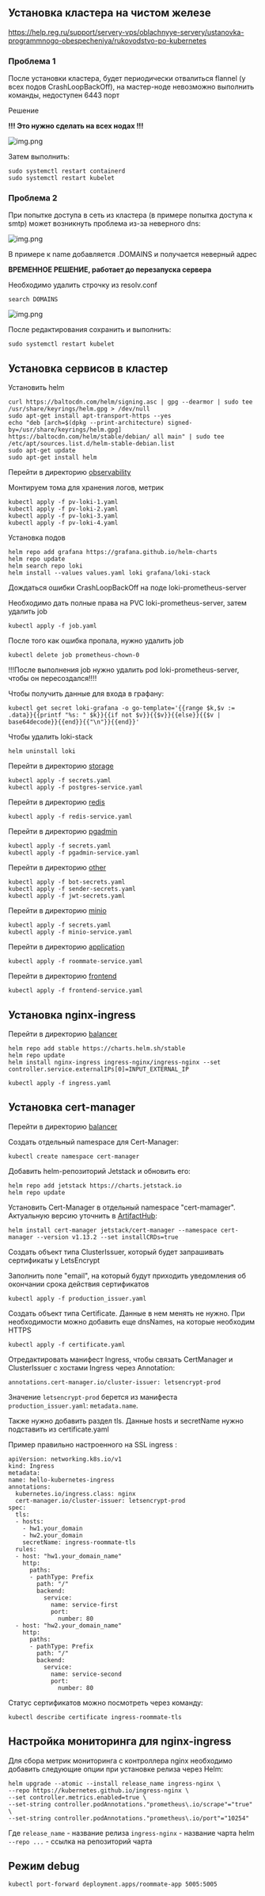 ## Установка кластера на чистом железе

https://help.reg.ru/support/servery-vps/oblachnyye-servery/ustanovka-programmnogo-obespecheniya/rukovodstvo-po-kubernetes

### Проблема 1

После установки кластера, будет периодически отвалиться flannel (у всех подов CrashLoopBackOff), 
на мастер-ноде невозможно выполнить команды, недоступен 6443 порт

Решение

**!!! Это нужно сделать на всех нодах !!!**

![img.png](readme-png/img-1.png)

Затем выполнить:

```
sudo systemctl restart containerd
sudo systemctl restart kubelet
```

### Проблема 2

При попытке доступа в сеть из кластера (в примере попытка доступа к smtp) может возникнуть проблема из-за неверного dns:

![img.png](readme-png/img-2.png)

В примере к name добавляется .DOMAINS и получается неверный адрес

**ВРЕМЕННОЕ РЕШЕНИЕ, работает до перезапуска сервера**

Необходимо удалить строчку из resolv.conf

```
search DOMAINS
```

![img.png](readme-png/img-3.png)

После редактирования сохранить и выполнить:

```
sudo systemctl restart kubelet
```

## Установка сервисов в кластер

Установить helm

```
curl https://baltocdn.com/helm/signing.asc | gpg --dearmor | sudo tee /usr/share/keyrings/helm.gpg > /dev/null
sudo apt-get install apt-transport-https --yes
echo "deb [arch=$(dpkg --print-architecture) signed-by=/usr/share/keyrings/helm.gpg] https://baltocdn.com/helm/stable/debian/ all main" | sudo tee /etc/apt/sources.list.d/helm-stable-debian.list
sudo apt-get update
sudo apt-get install helm
```

Перейти в директорию [observability](observability)

Монтируем тома для хранения логов, метрик

```
kubectl apply -f pv-loki-1.yaml
kubectl apply -f pv-loki-2.yaml
kubectl apply -f pv-loki-3.yaml
kubectl apply -f pv-loki-4.yaml
```

Установка подов

```
helm repo add grafana https://grafana.github.io/helm-charts
helm repo update
helm search repo loki
helm install --values values.yaml loki grafana/loki-stack
```

Дождаться ошибки CrashLoopBackOff на поде loki-prometheus-server

Необходимо дать полные права на PVC loki-prometheus-server, затем удалить job

```
kubectl apply -f job.yaml
```

После того как ошибка пропала, нужно удалить job

```
kubectl delete job prometheus-chown-0
```

!!!После выполнения job нужно удалить pod loki-prometheus-server, чтобы он пересоздался!!!!

Чтобы получить данные для входа в графану:

```
kubectl get secret loki-grafana -o go-template='{{range $k,$v := .data}}{{printf "%s: " $k}}{{if not $v}}{{$v}}{{else}}{{$v | base64decode}}{{end}}{{"\n"}}{{end}}'
```

Чтобы удалить loki-stack

```
helm uninstall loki
```

Перейти в директорию [storage](storage)

```
kubectl apply -f secrets.yaml
kubectl apply -f postgres-service.yaml
```

Перейти в директорию [redis](redis)

```
kubectl apply -f redis-service.yaml
```

Перейти в директорию [pgadmin](pgadmin)

```
kubectl apply -f secrets.yaml
kubectl apply -f pgadmin-service.yaml
```

Перейти в директорию [other](other)

```
kubectl apply -f bot-secrets.yaml
kubectl apply -f sender-secrets.yaml
kubectl apply -f jwt-secrets.yaml
```

Перейти в директорию [minio](minio)

```
kubectl apply -f secrets.yaml
kubectl apply -f minio-service.yaml
```

Перейти в директорию [application](application)

```
kubectl apply -f roommate-service.yaml
```

Перейти в директорию [frontend](frontend)

```
kubectl apply -f frontend-service.yaml
```

## Установка nginx-ingress

Перейти в директорию [balancer](balancer)

```
helm repo add stable https://charts.helm.sh/stable
helm repo update
helm install nginx-ingress ingress-nginx/ingress-nginx --set controller.service.externalIPs[0]=INPUT_EXTERNAL_IP

kubectl apply -f ingress.yaml
```

## Установка cert-manager

Перейти в директорию [balancer](balancer)

Создать отдельный namespace для Cert-Manager:

```
kubectl create namespace cert-manager
```

Добавить helm-репозиторий Jetstack и обновить его:
```
helm repo add jetstack https://charts.jetstack.io
helm repo update
```


Установить Cert-Manager в отдельный namespace "cert-mamager". Актуальную версию уточнить в [ArtifactHub](https://artifacthub.io/packages/helm/cert-manager/cert-manager):

```
helm install cert-manager jetstack/cert-manager --namespace cert-manager --version v1.13.2 --set installCRDs=true
```


Создать объект типа ClusterIssuer, который будет запрашивать сертификаты у LetsEncrypt

Заполнить поле "email", на который будут приходить уведомления об окончании срока действия сертификатов

```
kubectl apply -f production_issuer.yaml
```

Создать объект типа Certificate. Данные в нем менять не нужно. 
При необходимости можно добавить еще dnsNames, на которые необходим HTTPS

```
kubectl apply -f certificate.yaml
```


Отредактировать манифест Ingress, чтобы связать CertManager и ClusterIssuer 
с хостами Ingress через Annotation: 

`annotations.cert-manager.io/cluster-issuer: letsencrypt-prod`

Значение `letsencrypt-prod` берется из манифеста `production_issuer.yaml`: `metadata.name`.  

Также нужно добавить раздел tls. Данные hosts и secretName нужно подставить из certificate.yaml

Пример правильно настроенного на SSL ingress :
```
apiVersion: networking.k8s.io/v1
kind: Ingress
metadata:
name: hello-kubernetes-ingress
annotations:
  kubernetes.io/ingress.class: nginx
  cert-manager.io/cluster-issuer: letsencrypt-prod
spec:
  tls:
  - hosts:
    - hw1.your_domain
    - hw2.your_domain
    secretName: ingress-roommate-tls
  rules:
  - host: "hw1.your_domain_name"
    http:
      paths:
      - pathType: Prefix
        path: "/"
        backend:
          service:
            name: service-first
            port:
              number: 80
  - host: "hw2.your_domain_name"
    http:
      paths:
      - pathType: Prefix
        path: "/"
        backend:
          service:
            name: service-second
            port:
              number: 80
```



Статус сертификатов можно посмотреть через команду:

`kubectl describe certificate ingress-roommate-tls`

## Настройка мониторинга для nginx-ingress

Для сбора метрик мониторинга с контроллера nginx необходимо добавить следующие опции при установке релиза через Helm:

```
helm upgrade --atomic --install release_name ingress-nginx \
--repo https://kubernetes.github.io/ingress-nginx \
--set controller.metrics.enabled=true \
--set-string controller.podAnnotations."prometheus\.io/scrape"="true" \
--set-string controller.podAnnotations."prometheus\.io/port"="10254"
```

Где
`release_name` - название релиза
`ingress-nginx` - название чарта helm
`--repo ...` - ссылка на репозиторий чарта


## Режим debug

```
kubectl port-forward deployment.apps/roommate-app 5005:5005
```